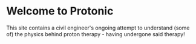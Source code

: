 # Welcome to Protonic

This site contains a civil engineer's ongoing attempt to understand (some of) the physics behind proton therapy - having undergone said therapy!